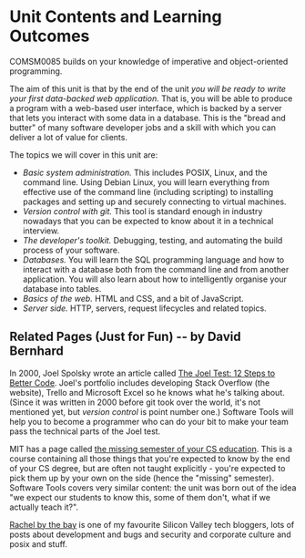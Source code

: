 # Unit Contents and Learning Outcomes

COMSM0085 builds on your knowledge of imperative and object-oriented programming.

The aim of this unit is that by the end of the unit _you will be ready to write
your first data-backed web application_. That is, you will be able to produce a
program with a web-based user interface, which is backed by a server that lets
you interact with some data in a database. This is the "bread and butter" of
many software developer jobs and a skill with which you can deliver a lot of
value for clients. 

The topics we will cover in this unit are:

  - *Basic system administration.* This includes POSIX, Linux, and the command line. Using
    Debian Linux, you will learn everything from effective
    use of the command line (including scripting) to installing packages and
    setting up and securely connecting to virtual machines.
  - *Version control with git.* This tool is standard enough in industry nowadays
    that you can be expected to know about it in a technical interview.
  - *The developer's toolkit.* Debugging, testing, and automating the build
    process of your software.
  - *Databases.* You will learn the SQL programming language and how to interact
    with a database both from the command line and from another application. You
    will also learn about how to intelligently organise your database into
    tables.
  - *Basics of the web.* HTML and CSS, and a bit of JavaScript.
  - *Server side.* HTTP, servers, request lifecycles and related topics.

## Related Pages (Just for Fun) -- by David Bernhard

In 2000, Joel Spolsky wrote an article called [The Joel Test: 12 Steps to Better
Code](https://www.joelonsoftware.com/2000/08/09/the-joel-test-12-steps-to-better-code/).
Joel's portfolio includes developing Stack Overflow (the website), Trello and
Microsoft Excel so he knows what he's talking about. (Since it was written in
2000 before git took over the world, it's not mentioned yet, but _version
control_ is point number one.) Software Tools will help you to become a
programmer who can do your bit to make your team pass the technical parts of the
Joel test.

MIT has a page called [the missing semester of your CS
education](https://missing.csail.mit.edu/). This is a course containing all
those things that you're expected to know by the end of your CS degree, but are
often not taught explicitly - you're expected to pick them up by your own on the
side (hence the "missing" semester). Software Tools covers very similar content:
the unit was born out of the idea "we expect our students to know this, some of
them don't, what if we actually teach it?".

[Rachel by the bay](http://rachelbythebay.com/w/) is one of my favourite Silicon
Valley tech bloggers, lots of posts about development and bugs and security and
corporate culture and posix and stuff.

